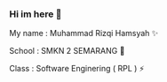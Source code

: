 ### Hi im here 👋
My name : Muhammad Rizqi Hamsyah ✨

School : SMKN 2 SEMARANG 🔭

Class : Software Enginering ( RPL ) ⚡
<!--
**RAZORKENZY/RAZORKENZY** is a ✨ _special_ ✨ repository because its `README.md` (this file) appears on your GitHub profile.

Here are some ideas to get you started:

- 🔭 I’m currently working on ...
- 🌱 I’m currently learning ...
- 👯 I’m looking to collaborate on ...
- 🤔 I’m looking for help with ...
- 💬 Ask me about ...
- 📫 How to reach me: ...
- 😄 Pronouns: ...
- ⚡ Fun fact: ...
-->
